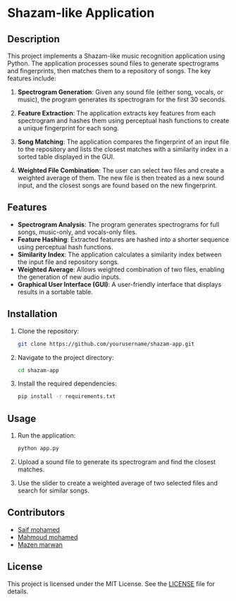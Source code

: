 # Shazam-like Application

## Description

This project implements a Shazam-like music recognition application using Python. The application processes sound files to generate spectrograms and fingerprints, then matches them to a repository of songs. The key features include:

1. **Spectrogram Generation**: Given any sound file (either song, vocals, or music), the program generates its spectrogram for the first 30 seconds.
   
2. **Feature Extraction**: The application extracts key features from each spectrogram and hashes them using perceptual hash functions to create a unique fingerprint for each song.

3. **Song Matching**: The application compares the fingerprint of an input file to the repository and lists the closest matches with a similarity index in a sorted table displayed in the GUI.

4. **Weighted File Combination**: The user can select two files and create a weighted average of them. The new file is then treated as a new sound input, and the closest songs are found based on the new fingerprint.

## Features

- **Spectrogram Analysis**: The program generates spectrograms for full songs, music-only, and vocals-only files.
- **Feature Hashing**: Extracted features are hashed into a shorter sequence using perceptual hash functions.
- **Similarity Index**: The application calculates a similarity index between the input file and repository songs.
- **Weighted Average**: Allows weighted combination of two files, enabling the generation of new audio inputs.
- **Graphical User Interface (GUI)**: A user-friendly interface that displays results in a sortable table.

## Installation

1. Clone the repository:
    ```bash
    git clone https://github.com/yourusername/shazam-app.git
    ```

2. Navigate to the project directory:
    ```bash
    cd shazam-app
    ```

3. Install the required dependencies:
    ```bash
    pip install -r requirements.txt
    ```

## Usage

1. Run the application:
    ```bash
    python app.py
    ```

2. Upload a sound file to generate its spectrogram and find the closest matches.

3. Use the slider to create a weighted average of two selected files and search for similar songs.

## Contributors

- [Saif mohamed](https://github.com/seiftaha)
- [Mahmoud mohamed](https://github.com/mahmouddmo22)
- [Mazen marwan](https://github.com/Mazenmarwan023)


## License

This project is licensed under the MIT License. See the [LICENSE](LICENSE) file for details.
